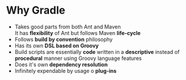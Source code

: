 # Why Gradle

*	Takes good parts from both Ant and Maven  
	It has **flexibility** of Ant but follows Maven **life-cycle**
*	Follows **build by convention** philosophy
*	Has its own **DSL based on Groovy**
*	Build scripts are essentially **code** written in a **descriptive** instead of **procedural** manner using Groovy language features 
*	Does it's own **dependency resolution**
*	Infinitely expendable by usage o **plug-ins**
